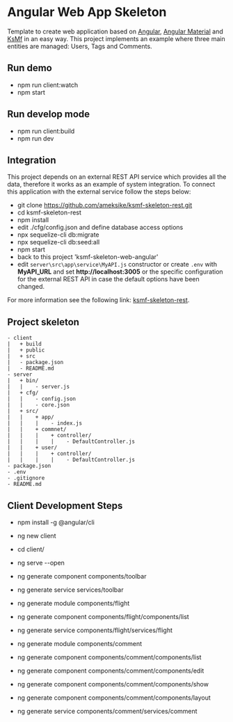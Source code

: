 # Angular Web App Skeleton
Template to create web application based on [Angular](https://angular.io/), [Angular Material](https://material.angular.io/)
 and [KsMf](https://github.com/ameksike/ksmf/wiki) in an easy way. This project implements an example where three main entities are managed: Users, Tags and Comments.

## Run demo
- npm run client:watch
- npm start 

## Run develop mode 
- npm run client:build
- npm run dev

## Integration 
This project depends on an external REST API service which provides all the data, therefore it works as an example of system integration. To connect this application with the external service follow the steps below:
- git clone https://github.com/ameksike/ksmf-skeleton-rest.git
- cd ksmf-skeleton-rest
- npm install
- edit ./cfg/config.json and define database access options
- npx sequelize-cli db:migrate
- npx sequelize-cli db:seed:all
- npm start
- back to this project 'ksmf-skeleton-web-angular'
- edit ```server\src\app\service\MyAPI.js``` constructor or create ```.env``` with **MyAPI_URL** and set **http://localhost:3005** or the specific configuration for the external REST API in case the default options have been changed.

For more information see the following link: [ksmf-skeleton-rest](https://github.com/ameksike/ksmf-skeleton-rest).

## Project skeleton 
```
- client 
|	+ build
|	+ public
|	+ src
|	- package.json
|	- README.md
- server	
|	+ bin/
|	|    - server.js
|	+ cfg/
|	|    - config.json
|	|    - core.json
|	+ src/
|	|    + app/
|	|    |    - index.js
|	|    + commnet/
| 	|    |    + controller/
|	|    |    |    - DefaultController.js
|	|    + user/
| 	|    |    + controller/
|	|    |    |    - DefaultController.js
- package.json
- .env
- .gitignore
- README.md
```

## Client Development Steps
- npm install -g @angular/cli
- ng new client
- cd client/
- ng serve --open 
- ng generate component components/toolbar
- ng generate service services/toolbar

- ng generate module components/flight
- ng generate component components/flight/components/list
- ng generate service components/flight/services/flight

- ng generate module components/comment
- ng generate component components/comment/components/list
- ng generate component components/comment/components/edit
- ng generate component components/comment/components/show
- ng generate component components/comment/components/layout
- ng generate service components/comment/services/comment